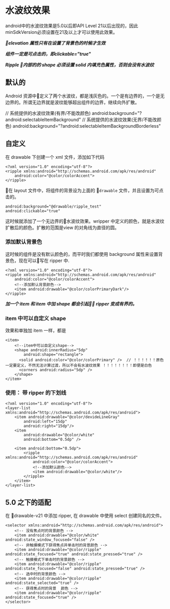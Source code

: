 # 水波纹效果

android中的水波纹效果是5.0以后即API Level 21以后出现的，因此minSdkVersion必须设置在21及以上才可以使用此效果。

***elevation 属性只有在设置了背景色的时候才生效***

***组件一定是可点击的，即clickable="true"***

***Ripple 内部的的 shape 必须设置 solid 内填充色属性，否则会没有水波纹***

## 默认的

Android 资源中定义了两个水波纹，都是浅灰色的。一个是有边界的，一个是无边界的。所谓无边界就是波纹能够超出组件的边界，继续向外扩散。

// 系统提供的水波纹效果(有界/不能改颜色)
android:background="?android:selectableItemBackground"
// 系统提供的水波纹效果(无界/不能改颜色)
android:background="?android:selectableItemBackgroundBorderless"


## 自定义

在 drawable 下创建一个 xml 文件，添加如下代码

```
<?xml version="1.0" encoding="utf-8"?>
<ripple xmlns:android="http://schemas.android.com/apk/res/android"
    android:color="@color/colorAccent">
</ripple>
```

在 layout 文件中，将组件的背景设为上面的 `drawable` 文件，并且设置为可点击的。
```
android:background="@drawable/ripple_test"
android:clickable="true"
```

这时候就添加了一个无边界的水波纹效果。wripper 中定义的颜色，就是水波纹扩散后的颜色。扩散的范围是view 的对角线为直径的圆。

### 添加默认背景色

这时候的组件是没有默认颜色的，而平时我们都使用 background 属性来设置背景色，现在可以写在 ripper 中.

```
<?xml version="1.0" encoding="utf-8"?>
<ripple xmlns:android="http://schemas.android.com/apk/res/android"
    android:color="@color/colorAccent">
    <!--添加默认背景颜色-->
    <item android:drawable="@color/colorPrimaryDark"/>
</ripple>
```

***加一个 item 和 item 中加 shape 都会引起 ripper 变成有界的。***

### item 中可以自定义 shape

效果和单独加 item 一样，都是

```
<item>
	<!--item中可以自定义shape-->
    <shape android:innerRadius="5dp"
        android:shape="rectangle">
      <solid android:color="@color/colorPrimary" />  // ！！！！！！原色一定要定义，不然无法计算过渡，所以不会有水波纹效果 ！！！！！！！！即便是白色
      <corners android:radius="5dp" />
    </shape>
</item>
```

### 使用： 带 ripper 的下划线

```
<?xml version="1.0" encoding="utf-8"?>
<layer-list xmlns:android="http://schemas.android.com/apk/res/android">
    <item android:drawable="@color/devideLineGray"
        android:left="15dp"
        android:right="15dp"/>
    <item
        android:drawable="@color/white"
        android:bottom="0.5dp" />

    <item android:bottom="0.5dp">
        <ripple xmlns:android="http://schemas.android.com/apk/res/android"
            android:color="@color/colorAccent">
            <!--添加默认颜色-->
            <item android:drawable="@color/white"/>
        </ripple>
    </item>
</layer-list>
```

## 5.0 之下的适配

在 drawable-v21 中添加 ripper, 在 drawable 中使用 select 创建同名的文件。

```
<selector xmlns:android="http://schemas.android.com/apk/res/android">
    <!-- 没有焦点时的背景颜色 -->
    <item android:drawable="@color/white" android:state_window_focused="false" />
    <!-- 非触摸模式下获得焦点并单击时的背景颜色 -->
    <item android:drawable="@color/ripple" android:state_focused="true" android:state_pressed="true" />
    <!-- 触摸模式下单击时的背景颜色 -->
    <item android:drawable="@color/ripple" android:state_focused="false" android:state_pressed="true" />
    <!-- 选中时的背景颜色 -->
    <item android:drawable="@color/ripple" android:state_selected="true" />
    <!-- 获得焦点时的背景  颜色 -->
    <item android:drawable="@color/ripple" android:state_focused="true" />
</selector>
```
